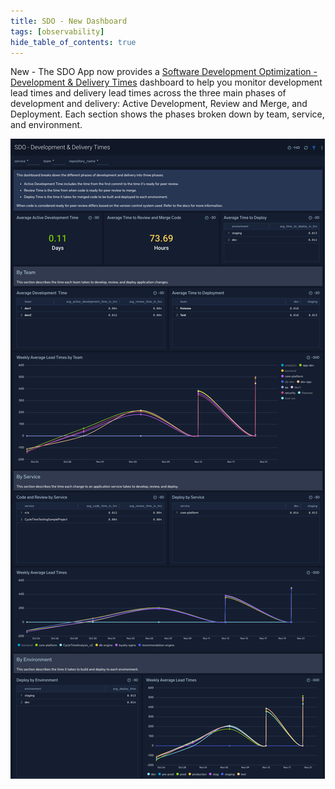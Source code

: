 ```yaml
---
title: SDO - New Dashboard
tags: [observability]
hide_table_of_contents: true
---
```


New - The SDO App now provides a [Software Development Optimization - Development & Delivery Times](https://help.sumologic.com/Other_Solutions/Software_Development_Optimization_Solution/04_View_the_Software_Development_Observability_Solution_Dashboards/Install_the_Software_Development_Optimization_App_and_view_the_Dashboards#SDO_-_Development_.26_Delivery_Times) dashboard to help you monitor development lead times and delivery lead times across the three main phases of development and delivery: Active Development, Review and Merge, and Deployment. Each section shows the phases broken down by team, service, and environment.

![Dashboard](Software-Development-Optimization-Development-Delivery-Times.png)